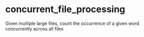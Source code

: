 # concurrent_file_processing

Given multiple large files, count the occurrence of a given word concurrently across all files
